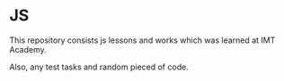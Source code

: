 # JS

This repository consists js lessons and works which was learned at IMT Academy.

Also, any test tasks and random pieced of code.
